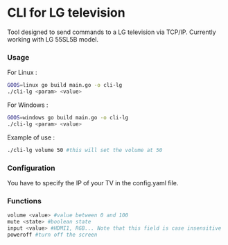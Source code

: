 # CLI for LG television
Tool designed to send commands to a LG television via TCP/IP. Currently working with LG 55SL5B model.

### Usage
For Linux :
```bash
GOOS=linux go build main.go -o cli-lg 
./cli-lg <param> <value>
```

For Windows :
```bash
GOOS=windows go build main.go -o cli-lg 
./cli-lg <param> <value>
```

Example of use :
```bash
./cli-lg volume 50 #this will set the volume at 50
```

### Configuration
You have to specify the IP of your TV in the config.yaml file.

### Functions
```bash
volume <value> #value between 0 and 100
mute <state> #boolean state
input <value> #HDMI1, RGB... Note that this field is case insensitive
poweroff #turn off the screen
```